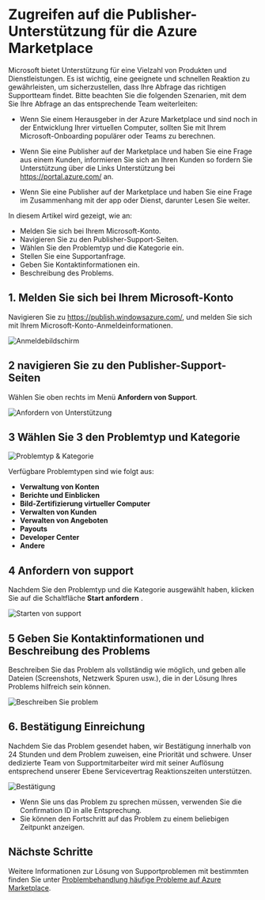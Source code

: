 <properties
   pageTitle="Zugreifen auf die Publisher-Unterstützung für die Azure Marketplace | Microsoft Azure"
   description="Zum Zugriff auf und übermitteln Publisher Kundendienstanfragen von Azure Marketplace"
   services="marketplace-publishing"
   documentationCenter="na"
   authors="v-jeana"
   manager="lakoch"
   editor=""/>

<tags
   ms.service="marketplace"
   ms.devlang="na"
   ms.topic="article"
   ms.tgt_pltfrm="na"
   ms.workload="na"
   ms.date="12/06/2015"
   ms.author="v-jeana; hascipio"/>


# <a name="accessing-publisher-support-for-the-azure-marketplace"></a>Zugreifen auf die Publisher-Unterstützung für die Azure Marketplace

Microsoft bietet Unterstützung für eine Vielzahl von Produkten und Dienstleistungen. Es ist wichtig, eine geeignete und schnellen Reaktion zu gewährleisten, um sicherzustellen, dass Ihre Abfrage das richtigen Supportteam findet. Bitte beachten Sie die folgenden Szenarien, mit dem Sie Ihre Abfrage an das entsprechende Team weiterleiten:

- Wenn Sie einem Herausgeber in der Azure Marketplace und sind noch in der Entwicklung Ihrer virtuellen Computer, sollten Sie mit Ihrem Microsoft-Onboarding populärer oder Teams zu berechnen.

- Wenn Sie eine Publisher auf der Marketplace und haben Sie eine Frage aus einem Kunden, informieren Sie sich an Ihren Kunden so fordern Sie Unterstützung über die Links Unterstützung bei https://portal.azure.com/ an.

- Wenn Sie eine Publisher auf der Marketplace und haben Sie eine Frage im Zusammenhang mit der app oder Dienst, darunter Lesen Sie weiter.

In diesem Artikel wird gezeigt, wie an:

- Melden Sie sich bei Ihrem Microsoft-Konto.
- Navigieren Sie zu den Publisher-Support-Seiten.
- Wählen Sie den Problemtyp und die Kategorie ein.
- Stellen Sie eine Supportanfrage.
- Geben Sie Kontaktinformationen ein.
- Beschreibung des Problems.

## <a name="1-sign-in-to-your-microsoft-account"></a>1. Melden Sie sich bei Ihrem Microsoft-Konto

Navigieren Sie zu https://publish.windowsazure.com/, und melden Sie sich mit Ihrem Microsoft-Konto-Anmeldeinformationen.

  ![Anmeldebildschirm][1]

## <a name="2-navigate-to-the-publisher-support-pages"></a>2 navigieren Sie zu den Publisher-Support-Seiten

Wählen Sie oben rechts im Menü **Anfordern von Support**.

  ![Anfordern von Unterstützung][2]

## <a name="3-select-the-problem-type-and-category"></a>3 Wählen Sie 3 den Problemtyp und Kategorie

![Problemtyp & Kategorie][3]

Verfügbare Problemtypen sind wie folgt aus:

  - **Verwaltung von Konten**
  - **Berichte und Einblicken**
  - **Bild-Zertifizierung virtueller Computer**
  - **Verwalten von Kunden**
  - **Verwalten von Angeboten**
  - **Payouts**
  - **Developer Center**
  - **Andere**

## <a name="4-request-support"></a>4 Anfordern von support

Nachdem Sie den Problemtyp und die Kategorie ausgewählt haben, klicken Sie auf die Schaltfläche **Start anfordern** .

![Starten von support][4]

## <a name="5-provide-contact-information-and-describe-the-problem"></a>5 Geben Sie Kontaktinformationen und Beschreibung des Problems

Beschreiben Sie das Problem als vollständig wie möglich, und geben alle Dateien (Screenshots, Netzwerk Spuren usw.), die in der Lösung Ihres Problems hilfreich sein können.

![Beschreiben Sie problem][5]

## <a name="6-submission-confirmation"></a>6. Bestätigung Einreichung

Nachdem Sie das Problem gesendet haben, wir Bestätigung innerhalb von 24 Stunden und dem Problem zuweisen, eine Priorität und schwere. Unser dedizierte Team von Supportmitarbeiter wird mit seiner Auflösung entsprechend unserer Ebene Servicevertrag Reaktionszeiten unterstützen.

![Bestätigung][6]
+ Wenn Sie uns das Problem zu sprechen müssen, verwenden Sie die Confirmation ID in alle Entsprechung.
+ Sie können den Fortschritt auf das Problem zu einem beliebigen Zeitpunkt anzeigen.

## <a name="next-steps"></a>Nächste Schritte

Weitere Informationen zur Lösung von Supportproblemen mit bestimmten finden Sie unter [Problembehandlung häufige Probleme auf Azure Marketplace](marketplace-publishing-support-common-issues.md).

[1]: ./media/marketplace-publishing-get-publisher-support/step1.png
[2]: ./media/marketplace-publishing-get-publisher-support/step2.png
[3]: ./media/marketplace-publishing-get-publisher-support/step3.png
[4]: ./media/marketplace-publishing-get-publisher-support/step4.png
[5]: ./media/marketplace-publishing-get-publisher-support/step5.png
[6]: ./media/marketplace-publishing-get-publisher-support/step6.png
